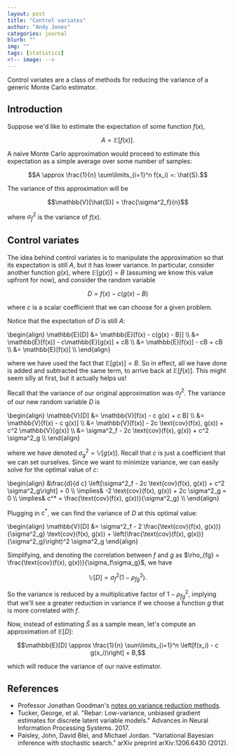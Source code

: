 ```yaml
---
layout: post
title: "Control variates"
author: "Andy Jones"
categories: journal
blurb: ""
img: ""
tags: [statistics]
<!-- image: -->
---
```


Control variates are a class of methods for reducing the variance of a generic Monte Carlo estimator.

## Introduction

Suppose we'd like to estimate the expectation of some function $f(x)$,

$$A = \mathbb{E}[f(x)].$$

A naive Monte Carlo approximation would proceed to estimate this expectation as a simple average over some number of samples:

$$A \approx \frac{1}{n} \sum\limits_{i=1}^n f(x_i) =: \hat{S}.$$

The variance of this approximation will be 

$$\mathbb{V}[\hat{S}] = \frac{\sigma^2_f}{n}$$

where $\sigma^2_f$ is the variance of $f(x)$.

## Control variates

The idea behind control variates is to manipulate the approximation so that its expectation is still $A$, but it has lower variance. In particular, consider another function $g(x)$, where $\mathbb{E}[g(x)] = B$ (assuming we know this value upfront for now), and consider the random variable

$$D = f(x) - c(g(x) - B)$$

where $c$ is a scalar coefficient that we can choose for a given problem.

Notice that the expectation of $D$ is still $A$:

\begin{align} \mathbb{E}[D] &= \mathbb{E}[f(x) - c(g(x) - B)] \\\ &= \mathbb{E}[f(x)] - c\mathbb{E}[g(x)] + cB \\\ &= \mathbb{E}[f(x)] - cB + cB \\\ &= \mathbb{E}[f(x)] \\\ \end{align}

where we have used the fact that $\mathbb{E}[g(x)] = B$. So in effect, all we have done is added and subtracted the same term, to arrive back at $\mathbb{E}[f(x)]$. This might seem silly at first, but it actually helps us!

Recall that the variance of our original approximation was $\sigma^2_f$. The variance of our new random variable $D$ is

\begin{align} \mathbb{V}[D] &= \mathbb{V}[f(x) - c g(x)  + c B] \\\ &= \mathbb{V}[f(x) - c g(x)] \\\ &= \mathbb{V}[f(x)] - 2c \text{cov}(f(x), g(x)) + c^2 \mathbb{V}[g(x)] \\\ &= \sigma^2_f - 2c \text{cov}(f(x), g(x)) + c^2 \sigma^2_g \\\ \end{align}

where we have denoted $\sigma^2_g = \mathbb{V}[g(x)]$. Recall that $c$ is just a coefficient that we can set ourselves. Since we want to minimize variance, we can easily solve for the optimal value of $c$:

\begin{align} &\frac{d}{d c} \left[\sigma^2_f - 2c \text{cov}(f(x), g(x)) + c^2 \sigma^2_g\right] = 0 \\\ \implies& -2 \text{cov}(f(x), g(x)) + 2c \sigma^2_g = 0 \\\ \implies& c^* = \frac{\text{cov}(f(x), g(x))}{\sigma^2_g} \\\ \end{align}

Plugging in $c^*$, we can find the variance of $D$ at this optimal value:

\begin{align} \mathbb{V}[D] &= \sigma^2\_f - 2 \frac{\text{cov}(f(x), g(x))}{\sigma^2_g} \text{cov}(f(x), g(x)) + \left(\frac{\text{cov}(f(x), g(x))}{\sigma^2_g}\right)^2 \sigma^2_g \end{align}

Simplifying, and denoting the correlation between $f$ and $g$ as $\rho_{fg} = \frac{\text{cov}(f(x), g(x))}{\sigma_f\sigma_g}$, we have

$$\mathbb{V}[D] = \sigma^2_f(1 - \rho_{fg}^2).$$

So the variance is reduced by a multiplicative factor of $1-\rho_{fg}^2$, implying that we'll see a greater reduction in variance if we choose a function $g$ that is more correlated with $f$.

Now, instead of estimating $\hat{S}$ as a sample mean, let's compute an approximation of $\mathbb{E}[D]$:

$$\mathbb{E}[D] \approx \frac{1}{n} \sum\limits_{i=1}^n \left[f(x_i) - c g(x_i)\right] + B,$$

which will reduce the variance of our naive estimator.

## References

- Professor Jonathan Goodman's [notes on variance reduction methods](https://www.math.nyu.edu/faculty/goodman/teaching/MonteCarlo2005/notes/VarianceReduction.pdf).
- Tucker, George, et al. "Rebar: Low-variance, unbiased gradient estimates for discrete latent variable models." Advances in Neural Information Processing Systems. 2017.
- Paisley, John, David Blei, and Michael Jordan. "Variational Bayesian inference with stochastic search." arXiv preprint arXiv:1206.6430 (2012).

